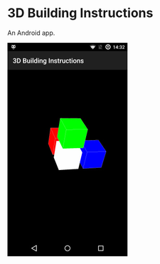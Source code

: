 # 3D Building Instructions

An Android app.

![screenshot: four cubes](screenshots/v0.2-four-cubes.jpg)
